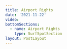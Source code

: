 ```yaml
---
title: Airport Rights
date: '2021-11-22'
video:
bottomSections:
  - name: Airport Rights
    type: SurfSpotSection
layout: PostLayout
---
```

